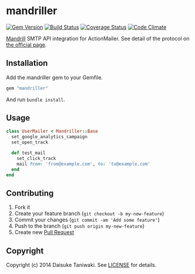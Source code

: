 # mandriller

[![Gem Version](https://badge.fury.io/rb/mandriller.svg)](http://badge.fury.io/rb/mandriller) [![Build Status](https://secure.travis-ci.org/dtaniwaki/mandriller.png)](http://travis-ci.org/dtaniwaki/mandriller) [![Coverage Status](https://coveralls.io/repos/dtaniwaki/mandriller/badge.png)](https://coveralls.io/r/dtaniwaki/mandriller) [![Code Climate](https://codeclimate.com/github/dtaniwaki/mandriller.png)](https://codeclimate.com/github/dtaniwaki/mandriller)

[Mandrill](http://mandrill.com/) SMTP API integration for ActionMailer.
See detail of the protocol on [the official page](http://help.mandrill.com/entries/21688056-Using-SMTP-Headers-to-customize-your-messages).

## Installation

Add the mandriller gem to your Gemfile.

```ruby
gem "mandriller"
```

And run `bundle install`.

## Usage

```ruby
class UserMailer < Mandriller::Base
  set_google_analytics_campaign
  set_open_track

  def test_mail
    set_click_track
    mail from: 'from@example.com', to: 'to@example.com'
  end
end
```

## Contributing

1. Fork it
2. Create your feature branch (`git checkout -b my-new-feature`)
3. Commit your changes (`git commit -am 'Add some feature'`)
4. Push to the branch (`git push origin my-new-feature`)
5. Create new [Pull Request](../../pull/new/master)

## Copyright

Copyright (c) 2014 Daisuke Taniwaki. See [LICENSE](LICENSE) for details.

